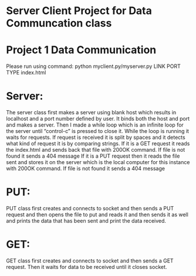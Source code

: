 # Server Client Project for Data Communcation class

# Project 1 Data Communication

Please run using command: python myclient.py/myserver.py LINK PORT TYPE index.html

# Server:
The server class first makes a server using blank host which results in localhost and a port number defined by user. It binds both the host and port and makes a server. 
Then I made a while loop which is an infinite loop for the server until “control-c” is pressed to close it.
While the loop is running it waits for requests. If request is received it is split by spaces and it detects what kind of request it is by comparing strings.
If it is a GET request it reads the index.html and sends back that file with 200OK command. If file is not found it sends a 404 message
If it is a PUT request then it reads the file sent and stores it on the server which is the local computer for this instance with 200OK command. If file is not found it sends a 404 message


# PUT:
PUT class first creates and connects to socket and then sends a PUT request and then opens the file to put and reads it and then sends it as well and prints the data that has been sent and print the data received. 

# GET:
GET class first creates and connects to socket and then sends a GET request. Then it waits for data to be received until it closes socket.

